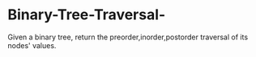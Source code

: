 # Binary-Tree-Traversal-
Given a binary tree, return the preorder,inorder,postorder traversal of its nodes' values.
